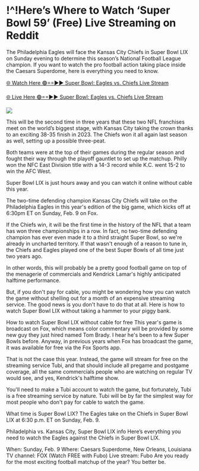 # !^!Here’s Where to Watch ‘Super Bowl 59’ (Free) Live Streaming on Reddit #

The Philadelphia Eagles will face the Kansas City Chiefs in Super Bowl LIX on Sunday evening to determine this season’s National Football League champion. If you want to watch the pro football action taking place inside the Caesars Superdome, here is everything you need to know.

[🌐 Watch Here 🟢==►► Super Bowl: Eagles vs. Chiefs Live Stream](https://ertgfdgdf.blogspot.com/2025/02/tuofndfr.html)

[🌐 Live Here 🟢==►► Super Bowl: Eagles vs. Chiefs Live Stream](https://ertgfdgdf.blogspot.com/2025/02/tuofndfr.html)

<a href="https://ertgfdgdf.blogspot.com/2025/02/tuofndfr.html" rel="nofollow" data-target="animated-image.originalLink"><img src="https://camo.githubusercontent.com/1be82823e85778f8a57db5ea2a2e46822e8721e5be32dc31a466a7df3bb16d49/68747470733a2f2f636c6173736963616c7363686f6f6c6f6662616c6c65746c692e636f6d2f6e686b2f72676273727465672e676966" data-canonical-src="https://classicalschoolofballetli.com/nhk/rgbsrteg.gif" style="max-width: 100%; display: inline-block;" data-target="animated-image.originalImage"></a>

This will be the second time in three years that these two NFL franchises meet on the world’s biggest stage, with Kansas City taking the crown thanks to an exciting 38-35 finish in 2023. The Chiefs won it all again last season as well, setting up a possible three-peat.

Both teams were at the top of their games during the regular season and fought their way through the playoff gauntlet to set up the matchup. Philly won the NFC East Division title with a 14-3 record while K.C. went 15-2 to win the AFC West.

Super Bowl LIX is just hours away and you can watch it online without cable this year.

The two-time defending champion Kansas City Chiefs will take on the Philadelphia Eagles in this year's edition of the big game, which kicks off at 6:30pm ET on Sunday, Feb. 9 on Fox.

If the Chiefs win, it will be the first time in the history of the NFL that a team has won three championships in a row. In fact, no two-time defending champion has ever even made it to a third straight Super Bowl, so we're already in uncharted territory. If that wasn't enough of a reason to tune in, the Chiefs and Eagles played one of the best Super Bowls of all time just two years ago.

In other words, this will probably be a pretty good football game on top of the menagerie of commercials and Kendrick Lamar's highly anticipated halftime performance.

But, if you don't pay for cable, you might be wondering how you can watch the game without shelling out for a month of an expensive streaming service. The good news is you don't have to do that at all. Here is how to watch Super Bowl LIX without taking a hammer to your piggy bank.

How to watch Super Bowl LIX without cable for free
This year's game is broadcast on Fox, which means color commentary will be provided by some new guy they just hired named Tom Brady. I hear he's been to a few Super Bowls before. Anyway, in previous years when Fox has broadcast the game, it was available for free via the Fox Sports app.

That is not the case this year. Instead, the game will stream for free on the streaming service Tubi, and that should include all pregame and postgame coverage, all the same commercials people who are watching on regular TV would see, and yes, Kendrick's halftime show.

You'll need to make a Tubi account to watch the game, but fortunately, Tubi is a free streaming service by nature. Tubi will be by far the simplest way for most people who don't pay for cable to watch the game.

What time is Super Bowl LIX?
The Eagles take on the Chiefs in Super Bowl LIX at 6:30 p.m. ET on Sunday, Feb. 9.

Philadelphia vs. Kansas City, Super Bowl LIX info
Here’s everything you need to watch the Eagles against the Chiefs in Super Bowl LIX.

When: Sunday, Feb. 9
Where: Caesars Superdome, New Orleans, Louisiana
TV channel: FOX (Watch FREE with Fubo)
Live stream: Fubo
Are you ready for the most exciting football matchup of the year? You better be.
